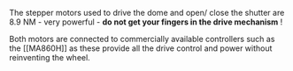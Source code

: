 The stepper motors used to drive the dome and open/ close the shutter are 8.9 NM - very powerful - **do not get your fingers in the drive mechanism** !

Both motors are connected to commercially available controllers such as the [[MA860H]] as these provide all the drive control and power without reinventing the wheel.

